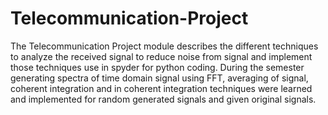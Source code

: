 # Telecommunication-Project
The Telecommunication Project module describes the different techniques to analyze the received signal to reduce noise from signal and implement those techniques use in spyder for python coding. During the semester generating spectra of time domain signal using FFT, averaging of signal, coherent integration and in coherent integration techniques were learned and implemented for random generated signals and given original signals.
